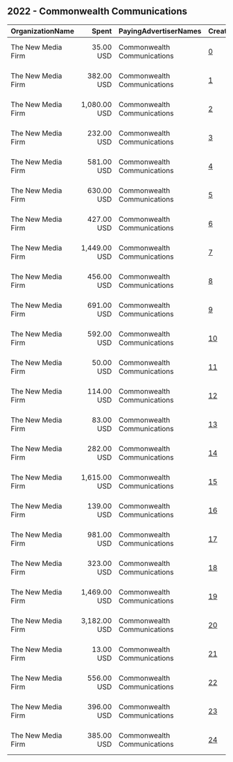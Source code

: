 ## 2022 - Commonwealth Communications 
|OrganizationName|Spent|PayingAdvertiserNames|CreativeUrls|Impressions|Genders|AgeBrackets|CountryCodes|BillingAddresses|CandidateBallotInformation|
|:---|---:|:---|:---|---:|:---|:---|:---|:---|:---|
|The New Media Firm|35.00 USD|Commonwealth Communications|[0](https://www.snap.com/political-ads/asset/b693a5c3746b60f462a63dbd82a2f4e81b98b1abefb54c4b96d6aaddbdd49df8?mediaType=mp4)|1,869||18+|united states|"1730 Rhode Island Ave, NW Ste 213,Washington,20036,US"|Commonwealth Communications|
|The New Media Firm|382.00 USD|Commonwealth Communications|[1](https://www.snap.com/political-ads/asset/0f1682dabbf570cd77597301e084e63b79a7a23914d4169a972851839d6f82c0?mediaType=mp4)|18,753||18+|united states|"1730 Rhode Island Ave, NW Ste 213,Washington,20036,US"|Commonwealth Communications|
|The New Media Firm|1,080.00 USD|Commonwealth Communications|[2](https://www.snap.com/political-ads/asset/b7a7448263e57fc14e2cca92eca70e6c62da4e4f50562866ed9ff6560e260e41?mediaType=mp4)|50,990||18+|united states|"1730 Rhode Island Ave, NW Ste 213,Washington,20036,US"|Commonwealth Communications|
|The New Media Firm|232.00 USD|Commonwealth Communications|[3](https://www.snap.com/political-ads/asset/52788218f03f24a5baae5cc29af0d15ddaaa4e700b3354a1bb45d6996698a084?mediaType=mp4)|10,682||18+|united states|"1730 Rhode Island Ave, NW Ste 213,Washington,20036,US"|Commonwealth Communications|
|The New Media Firm|581.00 USD|Commonwealth Communications|[4](https://www.snap.com/political-ads/asset/b693a5c3746b60f462a63dbd82a2f4e81b98b1abefb54c4b96d6aaddbdd49df8?mediaType=mp4)|24,598||18+|united states|"1730 Rhode Island Ave, NW Ste 213,Washington,20036,US"|Commonwealth Communications|
|The New Media Firm|630.00 USD|Commonwealth Communications|[5](https://www.snap.com/political-ads/asset/0f1682dabbf570cd77597301e084e63b79a7a23914d4169a972851839d6f82c0?mediaType=mp4)|28,210||18+|united states|"1730 Rhode Island Ave, NW Ste 213,Washington,20036,US"|Commonwealth Communications|
|The New Media Firm|427.00 USD|Commonwealth Communications|[6](https://www.snap.com/political-ads/asset/c28371a1aaf524469d33fff7021acd0842ddd9b39c234900ace38c0ae56f6199?mediaType=mp4)|20,302||18+|united states|"1730 Rhode Island Ave, NW Ste 213,Washington,20036,US"|Commonwealth Communications|
|The New Media Firm|1,449.00 USD|Commonwealth Communications|[7](https://www.snap.com/political-ads/asset/b7a7448263e57fc14e2cca92eca70e6c62da4e4f50562866ed9ff6560e260e41?mediaType=mp4)|73,291||18+|united states|"1730 Rhode Island Ave, NW Ste 213,Washington,20036,US"|Commonwealth Communications|
|The New Media Firm|456.00 USD|Commonwealth Communications|[8](https://www.snap.com/political-ads/asset/b693a5c3746b60f462a63dbd82a2f4e81b98b1abefb54c4b96d6aaddbdd49df8?mediaType=mp4)|19,641||18+|united states|"1730 Rhode Island Ave, NW Ste 213,Washington,20036,US"|Commonwealth Communications|
|The New Media Firm|691.00 USD|Commonwealth Communications|[9](https://www.snap.com/political-ads/asset/c28371a1aaf524469d33fff7021acd0842ddd9b39c234900ace38c0ae56f6199?mediaType=mp4)|32,095||18+|united states|"1730 Rhode Island Ave, NW Ste 213,Washington,20036,US"|Commonwealth Communications|
|The New Media Firm|592.00 USD|Commonwealth Communications|[10](https://www.snap.com/political-ads/asset/b7a7448263e57fc14e2cca92eca70e6c62da4e4f50562866ed9ff6560e260e41?mediaType=mp4)|29,630||18+|united states|"1730 Rhode Island Ave, NW Ste 213,Washington,20036,US"|Commonwealth Communications|
|The New Media Firm|50.00 USD|Commonwealth Communications|[11](https://www.snap.com/political-ads/asset/c28371a1aaf524469d33fff7021acd0842ddd9b39c234900ace38c0ae56f6199?mediaType=mp4)|2,569||18+|united states|"1730 Rhode Island Ave, NW Ste 213,Washington,20036,US"|Commonwealth Communications|
|The New Media Firm|114.00 USD|Commonwealth Communications|[12](https://www.snap.com/political-ads/asset/0f1682dabbf570cd77597301e084e63b79a7a23914d4169a972851839d6f82c0?mediaType=mp4)|4,875||18+|united states|"1730 Rhode Island Ave, NW Ste 213,Washington,20036,US"|Commonwealth Communications|
|The New Media Firm|83.00 USD|Commonwealth Communications|[13](https://www.snap.com/political-ads/asset/52788218f03f24a5baae5cc29af0d15ddaaa4e700b3354a1bb45d6996698a084?mediaType=mp4)|3,663||18+|united states|"1730 Rhode Island Ave, NW Ste 213,Washington,20036,US"|Commonwealth Communications|
|The New Media Firm|282.00 USD|Commonwealth Communications|[14](https://www.snap.com/political-ads/asset/52788218f03f24a5baae5cc29af0d15ddaaa4e700b3354a1bb45d6996698a084?mediaType=mp4)|16,294||18+|united states|"1730 Rhode Island Ave, NW Ste 213,Washington,20036,US"|Commonwealth Communications|
|The New Media Firm|1,615.00 USD|Commonwealth Communications|[15](https://www.snap.com/political-ads/asset/0f1682dabbf570cd77597301e084e63b79a7a23914d4169a972851839d6f82c0?mediaType=mp4)|80,064||18+|united states|"1730 Rhode Island Ave, NW Ste 213,Washington,20036,US"|Commonwealth Communications|
|The New Media Firm|139.00 USD|Commonwealth Communications|[16](https://www.snap.com/political-ads/asset/b7a7448263e57fc14e2cca92eca70e6c62da4e4f50562866ed9ff6560e260e41?mediaType=mp4)|6,671||18+|united states|"1730 Rhode Island Ave, NW Ste 213,Washington,20036,US"|Commonwealth Communications|
|The New Media Firm|981.00 USD|Commonwealth Communications|[17](https://www.snap.com/political-ads/asset/c28371a1aaf524469d33fff7021acd0842ddd9b39c234900ace38c0ae56f6199?mediaType=mp4)|47,269||18+|united states|"1730 Rhode Island Ave, NW Ste 213,Washington,20036,US"|Commonwealth Communications|
|The New Media Firm|323.00 USD|Commonwealth Communications|[18](https://www.snap.com/political-ads/asset/b693a5c3746b60f462a63dbd82a2f4e81b98b1abefb54c4b96d6aaddbdd49df8?mediaType=mp4)|13,379||18+|united states|"1730 Rhode Island Ave, NW Ste 213,Washington,20036,US"|Commonwealth Communications|
|The New Media Firm|1,469.00 USD|Commonwealth Communications|[19](https://www.snap.com/political-ads/asset/0f1682dabbf570cd77597301e084e63b79a7a23914d4169a972851839d6f82c0?mediaType=mp4)|73,904||18+|united states|"1730 Rhode Island Ave, NW Ste 213,Washington,20036,US"|Commonwealth Communications|
|The New Media Firm|3,182.00 USD|Commonwealth Communications|[20](https://www.snap.com/political-ads/asset/b7a7448263e57fc14e2cca92eca70e6c62da4e4f50562866ed9ff6560e260e41?mediaType=mp4)|144,762||18+|united states|"1730 Rhode Island Ave, NW Ste 213,Washington,20036,US"|Commonwealth Communications|
|The New Media Firm|13.00 USD|Commonwealth Communications|[21](https://www.snap.com/political-ads/asset/52788218f03f24a5baae5cc29af0d15ddaaa4e700b3354a1bb45d6996698a084?mediaType=mp4)|674||18+|united states|"1730 Rhode Island Ave, NW Ste 213,Washington,20036,US"|Commonwealth Communications|
|The New Media Firm|556.00 USD|Commonwealth Communications|[22](https://www.snap.com/political-ads/asset/c28371a1aaf524469d33fff7021acd0842ddd9b39c234900ace38c0ae56f6199?mediaType=mp4)|25,786||18+|united states|"1730 Rhode Island Ave, NW Ste 213,Washington,20036,US"|Commonwealth Communications|
|The New Media Firm|396.00 USD|Commonwealth Communications|[23](https://www.snap.com/political-ads/asset/52788218f03f24a5baae5cc29af0d15ddaaa4e700b3354a1bb45d6996698a084?mediaType=mp4)|18,195||18+|united states|"1730 Rhode Island Ave, NW Ste 213,Washington,20036,US"|Commonwealth Communications|
|The New Media Firm|385.00 USD|Commonwealth Communications|[24](https://www.snap.com/political-ads/asset/b693a5c3746b60f462a63dbd82a2f4e81b98b1abefb54c4b96d6aaddbdd49df8?mediaType=mp4)|15,953||18+|united states|"1730 Rhode Island Ave, NW Ste 213,Washington,20036,US"|Commonwealth Communications|
